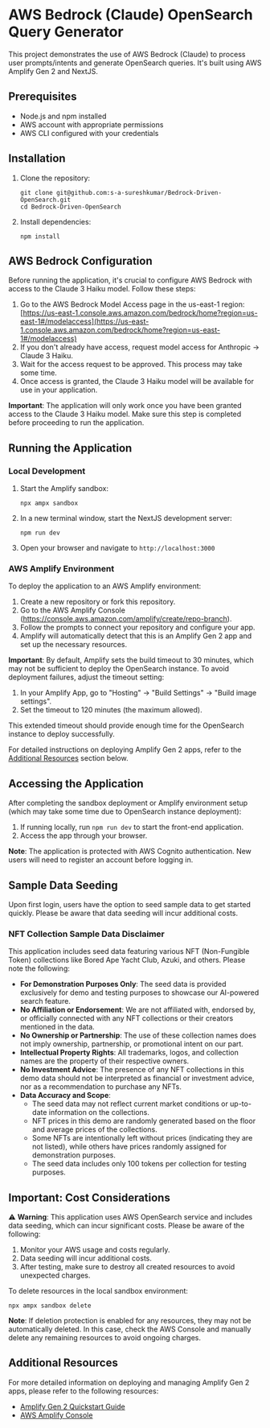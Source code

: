 
# AWS Bedrock (Claude) OpenSearch Query Generator

This project demonstrates the use of AWS Bedrock (Claude) to process user prompts/intents and generate OpenSearch queries. It's built using AWS Amplify Gen 2 and NextJS.

## Prerequisites

- Node.js and npm installed
- AWS account with appropriate permissions
- AWS CLI configured with your credentials

## Installation

1. Clone the repository:
   ```
   git clone git@github.com:s-a-sureshkumar/Bedrock-Driven-OpenSearch.git
   cd Bedrock-Driven-OpenSearch
   ```

2. Install dependencies:
   ```
   npm install
   ```

## AWS Bedrock Configuration

Before running the application, it's crucial to configure AWS Bedrock with access to the Claude 3 Haiku model. Follow these steps:

1.  Go to the AWS Bedrock Model Access page in the us-east-1 region: [https://us-east-1.console.aws.amazon.com/bedrock/home?region=us-east-1#/modelaccess](https://us-east-1.console.aws.amazon.com/bedrock/home?region=us-east-1#/modelaccess)
2.  If you don't already have access, request model access for Anthropic -> Claude 3 Haiku.
3.  Wait for the access request to be approved. This process may take some time.
4.  Once access is granted, the Claude 3 Haiku model will be available for use in your application.

**Important**: The application will only work once you have been granted access to the Claude 3 Haiku model. Make sure this step is completed before proceeding to run the application.

## Running the Application

### Local Development

1. Start the Amplify sandbox:
   ```
   npx ampx sandbox
   ```

2. In a new terminal window, start the NextJS development server:
   ```
   npm run dev
   ```

3. Open your browser and navigate to `http://localhost:3000`

### AWS Amplify Environment

To deploy the application to an AWS Amplify environment:

1. Create a new repository or fork this repository.
2. Go to the AWS Amplify Console (https://console.aws.amazon.com/amplify/create/repo-branch).
3. Follow the prompts to connect your repository and configure your app.
4. Amplify will automatically detect that this is an Amplify Gen 2 app and set up the necessary resources.

**Important**: By default, Amplify sets the build timeout to 30 minutes, which may not be sufficient to deploy the OpenSearch instance. To avoid deployment failures, adjust the timeout setting:

1. In your Amplify App, go to "Hosting" -> "Build Settings" -> "Build image settings".
2. Set the timeout to 120 minutes (the maximum allowed).

This extended timeout should provide enough time for the OpenSearch instance to deploy successfully.

For detailed instructions on deploying Amplify Gen 2 apps, refer to the [Additional Resources](#additional-resources) section below.

## Accessing the Application

After completing the sandbox deployment or Amplify environment setup (which may take some time due to OpenSearch instance deployment):

1. If running locally, run `npm run dev` to start the front-end application.
2. Access the app through your browser.

**Note**: The application is protected with AWS Cognito authentication. New users will need to register an account before logging in.

## Sample Data Seeding

Upon first login, users have the option to seed sample data to get started quickly. Please be aware that data seeding will incur additional costs.

### NFT Collection Sample Data Disclaimer

This application includes seed data featuring various NFT (Non-Fungible Token) collections like Bored Ape Yacht Club, Azuki, and others. Please note the following:

- **For Demonstration Purposes Only**: The seed data is provided exclusively for demo and testing purposes to showcase our AI-powered search feature.
- **No Affiliation or Endorsement**: We are not affiliated with, endorsed by, or officially connected with any NFT collections or their creators mentioned in the data.
- **No Ownership or Partnership**: The use of these collection names does not imply ownership, partnership, or promotional intent on our part.
- **Intellectual Property Rights**: All trademarks, logos, and collection names are the property of their respective owners.
- **No Investment Advice**: The presence of any NFT collections in this demo data should not be interpreted as financial or investment advice, nor as a recommendation to purchase any NFTs.
- **Data Accuracy and Scope**:
    - The seed data may not reflect current market conditions or up-to-date information on the collections.
    - NFT prices in this demo are randomly generated based on the floor and average prices of the collections.
    - Some NFTs are intentionally left without prices (indicating they are not listed), while others have prices randomly assigned for demonstration purposes.
    - The seed data includes only 100 tokens per collection for testing purposes.

## Important: Cost Considerations

⚠️ **Warning**: This application uses AWS OpenSearch service and includes data seeding, which can incur significant costs. Please be aware of the following:

1. Monitor your AWS usage and costs regularly.
2. Data seeding will incur additional costs.
3. After testing, make sure to destroy all created resources to avoid unexpected charges.

To delete resources in the local sandbox environment:

```
npx ampx sandbox delete
```

**Note**: If deletion protection is enabled for any resources, they may not be automatically deleted. In this case, check the AWS Console and manually delete any remaining resources to avoid ongoing charges.

## Additional Resources

For more detailed information on deploying and managing Amplify Gen 2 apps, please refer to the following resources:

- [Amplify Gen 2 Quickstart Guide](https://docs.amplify.aws/nextjs/start/quickstart/nextjs-app-router-client-components/)
- [AWS Amplify Console](https://console.aws.amazon.com/amplify/create/add-repo)